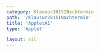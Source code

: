 ```yaml
---
category: Klausur2015INachtermin
path: '/Klausur2015INachtermin'
title: 'AppletA1'
type: 'Applet'

layout: nil
---
```

<link type="text/css" href="https://cdnjs.cloudflare.com/ajax/libs/jsxgraph/0.99.6/jsxgraph.css"><link rel="stylesheet" type="text/css" href="{{ site.jsxurl }}/jsxgraph.css" />
<div id="JXG30155" class="jxgbox" style="width:500px; height:500px">
<script type="text/javascript">
    (function() {
	var board = JXG.JSXGraph.initBoard('30155', {
                boundingbox: [-15, 15, 15, -15],
                showFullscreen: true, axis: true
                
            });
              
var A = board.create('point', [0,0], {fixed:true, color:'green', label:{fontsize:16, position:'bot'}, size:2});
var B = board.create('point', [3,0], {fixed:true, color:'green', label:{fontsize:16, position:'bot'}, size:2});
var Cp = board.create('point', [3,1], {visible:false})
var Cl= board.create('line', [B,Cp], {visible:false})

var C = board.create('glider', [3,4,Cl], {name:'C', color:'orange', label:{fontsize:16, position:'bot'}, size:2});
var D = board.create('point', [0, function(){return (C.Y()-B.Y())/2}], {label:{fontsize:16, position:'bot'}, size:2})

var AD = board.create('line', [A, D], {straightFirst:false, straightLast:false});
var DC = board.create('line', [C, D], {straightFirst:false, straightLast:false, visible:true});
var AB = board.create('line', [A, B], {straightFirst:false, straightLast:false});
var CB = board.create('line', [C, B], {straightFirst:false, straightLast:false});

var ADC = board.create('angle', [A,D,C], {name:'&phi;', radius:1});

board.create('text', [6,6,function(){return '&phi; ='+Math.round(ADC.Value()*180/Math.PI)+'°'}], {fontsize: 18, fixed:true}),
board.create('text', [6,4.5,function(){return '|<span style="border-top:1px solid">AD</span>|='+Math.round(D.Y())+'LE'}], {fontsize: 18, fixed:true});
board.create('text', [6,3,function(){return '|<span style="border-top:1px solid">CD</span>|='+Math.round(Math.sqrt((C.Y()-D.Y())*(C.Y()-D.Y())+(C.X()-D.X())*(C.X()-D.X())))+'LE'}], {fontsize: 18, fixed:true});
board.create('text', [6,1.5, function(){return 'O= '+Math.round(100*(9*Math.PI+2*3*D.Y()*Math.PI+3*Math.sqrt((C.Y()-D.Y())*(C.Y()-D.Y())+(C.X()-D.X())*(C.X()-D.X()))*Math.PI))/100+'FE'}], {fontsize: 18, fixed:true})
board.create('text', [-5,10,'M I 2015 NT A 1'], {fontsize: 18, fixed:true});
board.create('polygon', [A,B,C,D]);
})()
  </script>
  </div>
